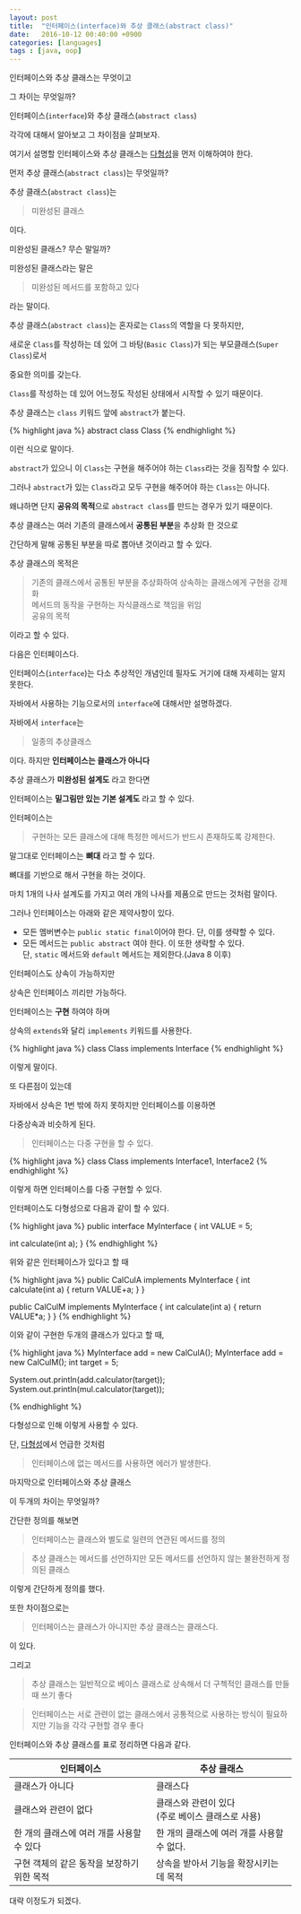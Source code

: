 ```yaml
---
layout: post
title:  "인터페이스(interface)와 추상 클래스(abstract class)"
date:   2016-10-12 00:40:00 +0900
categories: [languages]
tags : [java, oop]
---
```

인터페이스와 추상 클래스는 무엇이고

그 차이는 무엇일까?

<!--more-->

인터페이스(`interface`)와 추상 클래스(`abstract class`)

각각에 대해서 알아보고 그 차이점을 살펴보자.

여기서 설명할 인터페이스와 추상 클래스는 [다형성](/2016/10/11/oop_inheritance_and_polymorphism/)을 먼저 이해하여야 한다.

먼저 추상 클래스(`abstract class`)는 무엇일까?

추상 클래스(`abstract class`)는

> 미완성된 클래스

이다.

미완성된 클래스? 무슨 말일까?

미완성된 클래스라는 말은

> 미완성된 메서드를 포함하고 있다

라는 말이다.

추상 클래스(`abstract class`)는 혼자로는 `Class`의 역할을 다 못하지만,

새로운 `Class`를 작성하는 데 있어 그 바탕(`Basic Class`)가 되는 부모클래스(`Super Class`)로서

중요한 의미를 갖는다.

`Class`를 작성하는 데 있어 어느정도 작성된 상태에서 시작할 수 있기 때문이다.

추상 클래스는 `class` 키워드 앞에 `abstract`가 붙는다.

{% highlight java %}
 abstract class Class
{% endhighlight %}

이런 식으로 말이다.

`abstract`가 있으니 이 `Class`는 구현을 해주어야 하는 `Class`라는 것을 짐작할 수 있다.

그러나 `abstract`가 있는 `Class`라고 모두 구현을 해주어야 하는 `Class`는 아니다.

왜냐하면 단지 **공유의 목적**으로 `abstract class`를 만드는 경우가 있기 때문이다.

추상 클래스는 여러 기존의 클래스에서 **공통된 부분**을 추상화 한 것으로

간단하게 말해 공통된 부분을 따로 뽑아낸 것이라고 할 수 있다.

추상 클래스의 목적은

> 기존의 클래스에서 공통된 부분을 추상화하여 상속하는 클래스에게 구현을 강제화 <br>
> 메서드의 동작을 구현하는 자식클래스로 책임을 위임<br>
> 공유의 목적

이라고 할 수 있다.

다음은 인터페이스다.

인터페이스(`interface`)는 다소 추상적인 개념인데 필자도 거기에 대해 자세히는 알지 못한다.

자바에서 사용하는 기능으로서의 `interface`에 대해서만 설명하겠다.

자바에서 `interface`는

> 일종의 추상클래스

이다. 하지만 **인터페이스는 클래스가 아니다**

추상 클래스가 **미완성된 설계도** 라고 한다면

인터페이스는 **밑그림만 있는 기본 설계도** 라고 할 수 있다.

인터페이스는

> 구현하는 모든 클래스에 대해 특정한 메서드가 반드시 존재하도록 강제한다.

말그대로 인터페이스는 **뼈대** 라고 할 수 있다.

뼈대를 기반으로 해서 구현을 하는 것이다.

마치 1개의 나사 설계도를 가지고 여러 개의 나사를 제품으로 만드는 것처럼 말이다.

그러나 인터페이스는 아래와 같은 제약사항이 있다.

- 모든 멤버변수는 `public static final`이어야 한다. 단, 이를 생략할 수 있다.
- 모든 메서드는 `public abstract` 여야 한다. 이 또한 생략할 수 있다. <br>
  단, `static` 메서드와 `default` 메서드는 제외한다.(Java 8 이후)

인터페이스도 상속이 가능하지만

상속은 인터페이스 끼리만 가능하다.

인터페이스는 **구현** 하여야 하며

상속의 `extends`와 달리 `implements` 키워드를 사용한다.

{% highlight java %}
 class Class implements Interface
{% endhighlight %}

이렇게 말이다.

또 다른점이 있는데

자바에서 상속은 1번 밖에 하지 못하지만 인터페이스를 이용하면

다중상속과 비슷하게 된다.

> 인터페이스는 다중 구현을 할 수 있다.

{% highlight java %}
 class Class implements Interface1, Interface2
{% endhighlight %}

이렇게 하면 인터페이스를 다중 구현할 수 있다.

인터페이스도 다형성으로 다음과 같이 할 수 있다.

{% highlight java %}
 public interface MyInterface {
   int VALUE = 5;

   int calculate(int a);
 }
{% endhighlight %}

위와 같은 인터페이스가 있다고 할 때

{% highlight java %}
 public CalCulA implements MyInterface {
   int calculate(int a) {
     return VALUE+a;
   }
 }

 public CalCulM implements MyInterface {
   int calculate(int a) {
     return VALUE*a;
   }
 }
{% endhighlight %}

이와 같이 구현한 두개의 클래스가 있다고 할 때,

{% highlight java %}
 MyInterface add = new CalCulA();
 MyInterface add = new CalCulM();
 int target = 5;

 System.out.println(add.calculator(target));
 System.out.println(mul.calculator(target));

{% endhighlight %}

다형성으로 인해 이렇게 사용할 수 있다.

단, [다형성](/2016/10/11/oop_inheritance_and_polymorphism/)에서 언급한 것처럼

> 인터페이스에 없는 메서드를 사용하면 에러가 발생한다.

마지막으로 인터페이스와 추상 클래스

이 두개의 차이는 무엇일까?

간단한 정의를 해보면

> 인터페이스는 클래스와 별도로 일련의 연관된 메서드를 정의

> 추상 클래스는 메서드를 선언하지만 모든 메서드를 선언하지 않는 불완전하게 정의된 클래스

이렇게 간단하게 정의를 했다.

또한 차이점으로는

> 인터페이스는 클래스가 아니지만 추상 클래스는 클래스다.

이 있다.

그리고

> 추상 클래스는 일반적으로 베이스 클래스로 상속해서 더 구첵적인 클래스를 만들 때 쓰기 좋다

> 인터페이스는 서로 관련이 없는 클래스에서 공통적으로 사용하는 방식이 필요하지만 기능을 각각 구현할 경우 좋다

인터페이스와 추상 클래스를 표로 정리하면 다음과 같다.

인터페이스 | 추상 클래스
------|---------
클래스가 아니다 | 클래스다
클래스와 관련이 없다 | 클래스와 관련이 있다<br>(주로 베이스 클래스로 사용)
한 개의 클래스에 여러 개를 사용할 수 있다 | 한 개의 클래스에 여러 개를 사용할 수 없다.
구현 객체의 같은 동작을 보장하기 위한 목적 | 상속을 받아서 기능을 확장시키는 데 목적

대략 이정도가 되겠다.
